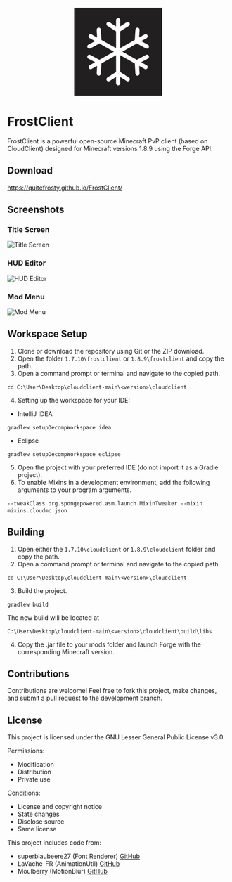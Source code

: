 <p align="center">
  <img src="/screenshots/FrostLogoV2.png" alt="Logo" width="200" height="200">
</p>

# FrostClient
FrostClient is a powerful open-source Minecraft PvP client (based on CloudClient) designed for Minecraft versions 1.8.9 using the Forge API.

## Download
https://quitefrosty.github.io/FrostClient/

## Screenshots
### Title Screen
![Title Screen](https://media.discordapp.net/attachments/1117324391869595680/1122617589688979496/image.png?width=1154&height=610)

### HUD Editor
![HUD Editor](https://media.discordapp.net/attachments/1117324391869595680/1122617883822936106/image.png?width=1157&height=610)

### Mod Menu
![Mod Menu](https://media.discordapp.net/attachments/1117324391869595680/1122618027217780827/image.png?width=1149&height=610)

## Workspace Setup
1. Clone or download the repository using Git or the ZIP download.
2. Open the folder `1.7.10\frostclient` or `1.8.9\frostclient` and copy the path.
3. Open a command prompt or terminal and navigate to the copied path.
```
cd C:\User\Desktop\cloudclient-main\<version>\cloudclient
```
4. Setting up the workspace for your IDE:
- IntelliJ IDEA
```
gradlew setupDecompWorkspace idea
```
- Eclipse
```
gradlew setupDecompWorkspace eclipse
```
5. Open the project with your preferred IDE (do not import it as a Gradle project).
6. To enable Mixins in a development environment, add the following arguments to your program arguments.
```
--tweakClass org.spongepowered.asm.launch.MixinTweaker --mixin mixins.cloudmc.json
```

## Building
1. Open either the `1.7.10\cloudclient` or `1.8.9\cloudclient` folder and copy the path.
2. Open a command prompt or terminal and navigate to the copied path.
```
cd C:\User\Desktop\cloudclient-main\<version>\cloudclient
```
3. Build the project.
```
gradlew build
```
The new build will be located at
```
C:\User\Desktop\cloudclient-main\<version>\cloudclient\build\libs
```
4. Copy the .jar file to your mods folder and launch Forge with the corresponding Minecraft version.

## Contributions
Contributions are welcome! Feel free to fork this project, make changes, and submit a pull request to the development branch.

## License
This project is licensed under the GNU Lesser General Public License v3.0.

Permissions:
- Modification
- Distribution
- Private use

Conditions:
- License and copyright notice
- State changes
- Disclose source
- Same license

This project includes code from:
- superblaubeere27 (Font Renderer) [GitHub](https://github.com/superblaubeere27)
- LaVache-FR (AnimationUtil) [GitHub](https://github.com/LaVache-FR)
- Moulberry (MotionBlur) [GitHub](https://github.com/Moulberry)
